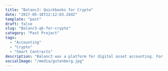 ```yaml
---
title: "Balanc3: Quickbooks for Crypto"
date: "2017-05-18T22:12:03.284Z"
template: "post"
draft: false
slug: "Balanc3-qb-for-crypto"
category: "Past Project"
tags:
  - "Accounting"
  - "Crypto"
  - "Smart Contracts"
description: "Balanc3 was a platform for digital asset accounting. For companies holding and operating with digital assets to automate their reporting processes."
socialImage: "/media/gutenberg.jpg"
---
```

